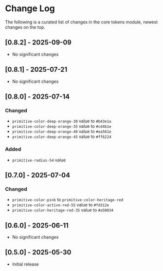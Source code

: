 # Change Log

The following is a curated list of changes in the core tokens module, newest changes on the top.

## [0.8.2] - 2025-09-09

- No significant changes

## [0.8.1] - 2025-07-21

- No significant changes

## [0.8.0] - 2025-07-14

### Changed

- `primitive-color-deep-orange-30` value to `#b43e1a`
- `primitive-color-deep-orange-35` value to `#cd4b1e`
- `primitive-color-deep-orange-40` value to `#ea561e`
- `primitive-color-deep-orange-45` value to `#ff6224`

### Added

- `primitive-radius-54` value

## [0.7.0] - 2025-07-04

### Changed

- `primitive-color-pink` to `primitive-color-heritage-red`
- `primitive-color-active-red-55` value to `#fd312e`
- `primitive-color-heritage-red-35` value to `#a50034`

## [0.6.0] - 2025-06-11

- No significant changes

## [0.5.0] - 2025-05-30

- Initial release
